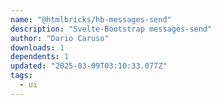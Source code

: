 ```yaml
---
name: "@htmlbricks/hb-messages-send"
description: "Svelte-Bootstrap messages-send"
author: "Dario Caruso"
downloads: 1
dependents: 1
updated: "2025-03-09T03:10:33.077Z"
tags: 
  - ui
---
```

